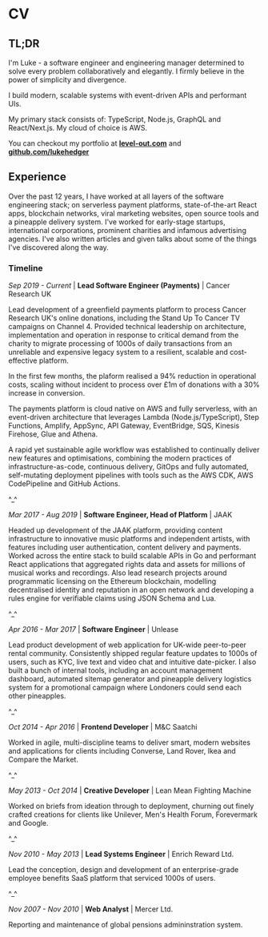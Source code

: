 # CV

## TL;DR

I'm Luke - a software engineer and engineering manager determined to solve every problem collaboratively and elegantly. I firmly believe in the power of simplicity and divergence.

I build modern, scalable systems with event-driven APIs and performant UIs.

My primary stack consists of: TypeScript, Node.js, GraphQL and React/Next.js. My cloud of choice is AWS.

You can checkout my portfolio at **[level-out.com](https://www.level-out.com/)** and **[github.com/lukehedger](https://github.com/lukehedger)**

## Experience

Over the past 12 years, I have worked at all layers of the software engineering stack; on serverless payment platforms, state-of-the-art React apps, blockchain networks, viral marketing websites, open source tools and a pineapple delivery system. I've worked for early-stage startups, international corporations, prominent charities and infamous advertising agencies. I've also written articles and given talks about some of the things I've discovered along the way.

### Timeline

_Sep 2019 - Current_ | **Lead Software Engineer (Payments)** | Cancer Research UK

Lead development of a greenfield payments platform to process Cancer Research UK's online donations, including the Stand Up To Cancer TV campaigns on Channel 4. Provided technical leadership on architecture, implementation and operation in response to critical demand from the charity to migrate processing of 1000s of daily transactions from an unreliable and expensive legacy system to a resilient, scalable and cost-effective platform.

In the first few months, the plaform realised a 94% reduction in operational costs, scaling without incident to process over £1m of donations with a 30% increase in conversion.

The payments platform is cloud native on AWS and fully serverless, with an event-driven architecture that leverages Lambda (Node.js/TypeScript), Step Functions, Amplify, AppSync, API Gateway, EventBridge, SQS, Kinesis Firehose, Glue and Athena.

A rapid yet sustainable agile workflow was established to continually deliver new features and optimisations, combining the modern practices of infrastructure-as-code, continuous delivery, GitOps and fully automated, self-mutating deployment pipelines with tools such as the AWS CDK, AWS CodePipeline and GitHub Actions.

^\_^

_Mar 2017 - Aug 2019_ | **Software Engineer, Head of Platform** | JAAK

Headed up development of the JAAK platform, providing content infrastructure to innovative music platforms and independent artists, with features including user authentication, content delivery and payments. Worked across the entire stack to build scalable APIs in Go and performant React applications that aggregated rights data and assets for millions of musical works and recordings. Also lead research projects around programmatic licensing on the Ethereum blockchain, modelling decentralised identity and reputation in an open network and developing a rules engine for verifiable claims using JSON Schema and Lua.

^\_^

_Apr 2016 - Mar 2017_ | **Software Engineer** | Unlease

Lead product development of web application for UK-wide peer-to-peer rental community. Consistently shipped regular feature updates to 1000s of users, such as KYC, live text and video chat and intuitive date-picker. I also built a bunch of internal tools, including an account management dashboard, automated sitemap generator and pineapple delivery logistics system for a promotional campaign where Londoners could send each other pineapples.

^\_^

_Oct 2014 - Apr 2016_ | **Frontend Developer** | M&C Saatchi

Worked in agile, multi-discipline teams to deliver smart, modern websites and applications for clients including Converse, Land Rover, Ikea and Compare the Market.

^\_^

_May 2013 - Oct 2014_ | **Creative Developer** | Lean Mean Fighting Machine

Worked on briefs from ideation through to deployment, churning out finely crafted creations for clients like Unilever, Men's Health Forum, Forevermark and Google.

^\_^

_Nov 2010 - May 2013_ | **Lead Systems Engineer** | Enrich Reward Ltd.

Lead the conception, design and development of an enterprise-grade employee benefits SaaS platform that serviced 1000s of users.

^\_^

_Nov 2007 - Nov 2010_ | **Web Analyst** | Mercer Ltd.

Reporting and maintenance of global pensions admininstration system.
